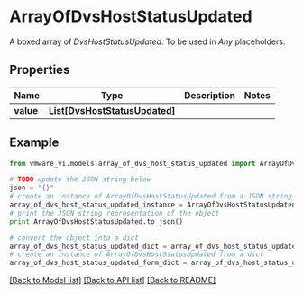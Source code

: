 # ArrayOfDvsHostStatusUpdated

A boxed array of *DvsHostStatusUpdated*. To be used in *Any* placeholders. 

## Properties
Name | Type | Description | Notes
------------ | ------------- | ------------- | -------------
**value** | [**List[DvsHostStatusUpdated]**](DvsHostStatusUpdated.md) |  | 

## Example

```python
from vmware_vi.models.array_of_dvs_host_status_updated import ArrayOfDvsHostStatusUpdated

# TODO update the JSON string below
json = "{}"
# create an instance of ArrayOfDvsHostStatusUpdated from a JSON string
array_of_dvs_host_status_updated_instance = ArrayOfDvsHostStatusUpdated.from_json(json)
# print the JSON string representation of the object
print ArrayOfDvsHostStatusUpdated.to_json()

# convert the object into a dict
array_of_dvs_host_status_updated_dict = array_of_dvs_host_status_updated_instance.to_dict()
# create an instance of ArrayOfDvsHostStatusUpdated from a dict
array_of_dvs_host_status_updated_form_dict = array_of_dvs_host_status_updated.from_dict(array_of_dvs_host_status_updated_dict)
```
[[Back to Model list]](../README.md#documentation-for-models) [[Back to API list]](../README.md#documentation-for-api-endpoints) [[Back to README]](../README.md)



